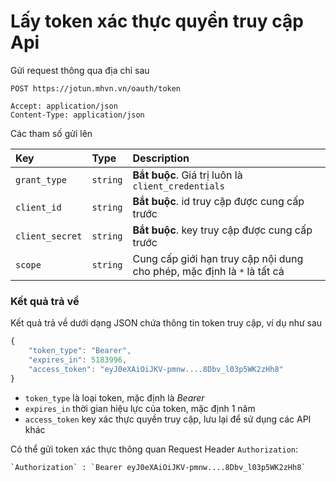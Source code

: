 # Lấy token xác thực quyền truy cập Api

Gửi request thông qua địa chỉ sau

 ```http
POST https://jotun.mhvn.vn/oauth/token

Accept: application/json
Content-Type: application/json
```

Các tham số gửi lên

| Key | Type | Description |
| :--- | :--- | :--- |
| `grant_type` | `string` | **Bắt buộc**. Giá trị luôn là `client_credentials` |
| `client_id` | `string` | **Bắt buộc**. id truy cập được cung cấp trước |
| `client_secret` | `string` | **Bắt buộc**. key truy cập được cung cấp trước |
| `scope` | `string` | Cung cấp giới hạn truy cập nội dung cho phép, mặc định là `*` là tất cả |

### Kết quả trả về
Kết quả trả về dưới dạng JSON chứa thông tin token truy cập, ví dụ như sau

```javascript
{
    "token_type": "Bearer",
    "expires_in": 5183996,
    "access_token": "eyJ0eXAiOiJKV-pmnw....8Dbv_l03p5WK2zHh8"
}
```

- `token_type` là loại token, mặc định là _Bearer_
- `expires_in` thời gian hiệu lực của token, mặc định 1 năm
- `access_token` key xác thực quyền truy cập, lưu lại để sử dụng các API khác

Có thể gửi token xác thực thông quan Request Header `Authorization`:
```
`Authorization` : `Bearer eyJ0eXAiOiJKV-pmnw....8Dbv_l03p5WK2zHh8`
```
